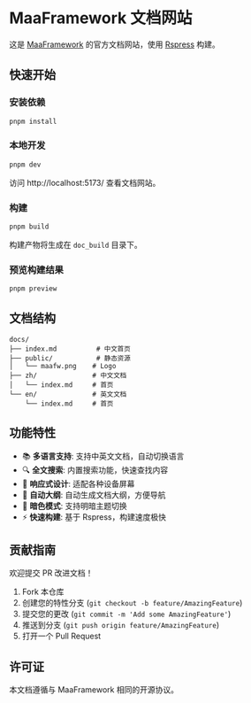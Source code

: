 # MaaFramework 文档网站

这是 [MaaFramework](https://github.com/MaaXYZ/MaaFramework) 的官方文档网站，使用 [Rspress](https://rspress.dev/) 构建。

## 快速开始

### 安装依赖

```bash
pnpm install
```

### 本地开发

```bash
pnpm dev
```

访问 http://localhost:5173/ 查看文档网站。

### 构建

```bash
pnpm build
```

构建产物将生成在 `doc_build` 目录下。

### 预览构建结果

```bash
pnpm preview
```

## 文档结构

```
docs/
├── index.md          # 中文首页
├── public/           # 静态资源
│   └── maafw.png    # Logo
├── zh/              # 中文文档
│   └── index.md     # 首页
└── en/              # 英文文档
    └── index.md     # 首页

```

## 功能特性

- 📚 **多语言支持**: 支持中英文文档，自动切换语言
- 🔍 **全文搜索**: 内置搜索功能，快速查找内容
- 📱 **响应式设计**: 适配各种设备屏幕
- 🎯 **自动大纲**: 自动生成文档大纲，方便导航
- 🌙 **暗色模式**: 支持明暗主题切换
- ⚡ **快速构建**: 基于 Rspress，构建速度极快

## 贡献指南

欢迎提交 PR 改进文档！

1. Fork 本仓库
2. 创建您的特性分支 (`git checkout -b feature/AmazingFeature`)
3. 提交您的更改 (`git commit -m 'Add some AmazingFeature'`)
4. 推送到分支 (`git push origin feature/AmazingFeature`)
5. 打开一个 Pull Request

## 许可证

本文档遵循与 MaaFramework 相同的开源协议。
